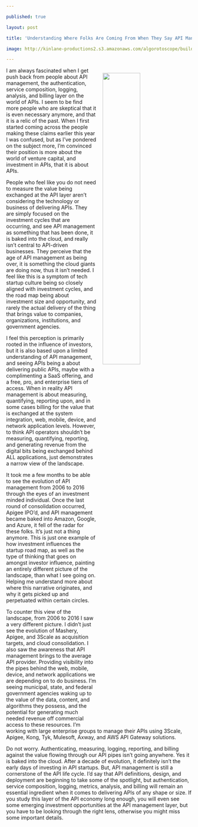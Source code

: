 ---
published: true
layout: post
title: 'Understanding Where Folks Are Coming From When They Say API Management Is'
image: http://kinlane-productions2.s3.amazonaws.com/algorotoscope/builder/filtered/23_19_800_500_0_max_0_-5_-1.jpg
---

<p><img src="https://kinlane-productions2.s3.amazonaws.com/algorotoscope/builder/filtered/23_19_800_500_0_max_0_-5_-1.jpg" width="45%" align="right" style="padding: 15px;" />
<p>I am always fascinated when I get push back from people about API management, the authentication, service composition, logging, analysis, and billing layer on the world of APIs. I seem to be find more people who are skeptical that it is even necessary anymore, and that it is a relic of the past. When I first started coming across the people making these claims earlier this year I was confused, but as I’ve pondered on the subject more, I’m convinced their position is more about the world of venture capital, and investment in APIs, that it is about APIs.

<p>People who feel like you do not need to measure the value being exchanged at the API layer aren’t considering the technology or business of delivering APIs. They are simply focused on the investment cycles that are occurring, and see API management as something that has been done, it is baked into the cloud, and really isn’t central to API-driven businesses. They perceive that the age of API management as being over, it is something the cloud giants are doing now, thus it isn’t needed. I feel like this is a symptom of tech startup culture being so closely aligned with investment cycles, and the road map being about investment size and opportunity, and rarely the actual delivery of the thing that brings value to companies, organizations, institutions, and government agencies.

<p>I feel this perception is primarily rooted in the influence of investors, but it is also based upon a limited understanding of API management, and seeing APIs being a about delivering public APIs, maybe with a complimenting a SaaS offering, and a free, pro, and enterprise tiers of access. When in reality API management is about measuring, quantifying, reporting upon, and in some cases billing for the value that is exchanged at the system integration, web, mobile, device, and network application levels. However, to think API operators shouldn’t be measuring, quantifying, reporting, and generating revenue from the digital bits being exchanged behind ALL applications, just demonstrates a narrow view of the landscape.

<p>It took me a few months to be able to see the evolution of API management from 2006 to 2016 through the eyes of an investment minded individual. Once the last round of consolidation occurred, Apigee IPO’d, and API management became baked into Amazon, Google, and Azure, it fell of the radar for these folks. It’s just not a thing anymore. This is just one example of how investment influences the startup road map, as well as the type of thinking that goes on amongst investor influence, painting an entirely different picture of the landscape, than what I see going on. Helping me understand more about where this narrative originates, and why it gets picked up and perpetuated within certain circles.

<p>To counter this view of the landscape, from 2006 to 2016 I saw a very different picture. I didn’t just see the evolution of Mashery, Apigee, and 3Scale as acquisition targets, and cloud consolidation. I also saw the awareness that API management brings to the average API provider. Providing visibility into the pipes behind the web, mobile, device, and network applications we are depending on to do business. I’m seeing municipal, state, and federal government agencies waking up to the value of the data, content, and algorithms they possess, and the potential for generating much needed revenue off commercial access to these resources. I’m working with large enterprise groups to manage their APIs using 3Scale, Apigee, Kong, Tyk, Mulesoft, Axway, and AWS API Gateway solutions.

<p>Do not worry. Authenticating, measuring, logging, reporting, and billing against the value flowing through our API pipes isn’t going anywhere. Yes it is baked into the cloud. After a decade of evolution, it definitely isn’t the early days of investing in API startups. But, API management is still a cornerstone of the API life cycle. I’d say that API definitions, design, and deployment are beginning to take some of the spotlight, but authentication, service composition, logging, metrics, analysis, and billing will remain an essential ingredient when it comes to delivering APIs of any shape or size. If you study this layer of the API economy long enough, you will even see some emerging investment opportunities at the API management layer, but you have to be looking through the right lens, otherwise you might miss some important details.



